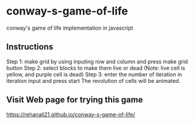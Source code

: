 # conway-s-game-of-life
conway's game of life implementation in javascript

## Instructions
Step 1: make grid by using inputing row and column and press make grid button
Step 2: select blocks to make them live or dead (Note: live cell is yellow, and purple cell is dead)
Step 3: enter the number of iteration in iteration input and press start
        The revolution of cells will be animated.

## Visit Web page for trying this game
https://rehanali21.github.io/conway-s-game-of-life/
